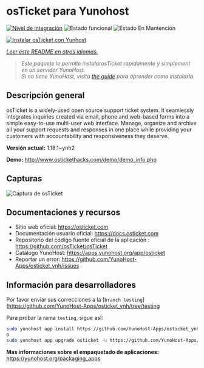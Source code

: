 <!--
Este archivo README esta generado automaticamente<https://github.com/YunoHost/apps/tree/master/tools/readme_generator>
No se debe editar a mano.
-->

# osTicket para Yunohost

[![Nivel de integración](https://dash.yunohost.org/integration/osticket.svg)](https://dash.yunohost.org/appci/app/osticket) ![Estado funcional](https://ci-apps.yunohost.org/ci/badges/osticket.status.svg) ![Estado En Mantención](https://ci-apps.yunohost.org/ci/badges/osticket.maintain.svg)

[![Instalar osTicket con Yunhost](https://install-app.yunohost.org/install-with-yunohost.svg)](https://install-app.yunohost.org/?app=osticket)

*[Leer este README en otros idiomas.](./ALL_README.md)*

> *Este paquete le permite instalarosTicket rapidamente y simplement en un servidor YunoHost.*  
> *Si no tiene YunoHost, visita [the guide](https://yunohost.org/install) para aprender como instalarla.*

## Descripción general

osTicket is a widely-used open source support ticket system. It seamlessly integrates inquiries created via email, phone and web-based forms into a simple easy-to-use multi-user web interface. Manage, organize and archive all your support requests and responses in one place while providing your customers with accountability and responsiveness they deserve.

**Versión actual:** 1.18.1~ynh2

**Demo:** <http://www.ostickethacks.com/demo/demo_info.php>

## Capturas

![Captura de osTicket](./doc/screenshots/screenshot.png)

## Documentaciones y recursos

- Sitio web oficial: <https://osticket.com>
- Documentación usuario oficial: <https://docs.osticket.com>
- Repositorio del código fuente oficial de la aplicación : <https://github.com/osTicket/osTicket>
- Catálogo YunoHost: <https://apps.yunohost.org/app/osticket>
- Reportar un error: <https://github.com/YunoHost-Apps/osticket_ynh/issues>

## Información para desarrolladores

Por favor enviar sus correcciones a la [`branch testing`](https://github.com/YunoHost-Apps/osticket_ynh/tree/testing

Para probar la rama `testing`, sigue asÍ:

```bash
sudo yunohost app install https://github.com/YunoHost-Apps/osticket_ynh/tree/testing --debug
o
sudo yunohost app upgrade osticket -u https://github.com/YunoHost-Apps/osticket_ynh/tree/testing --debug
```

**Mas informaciones sobre el empaquetado de aplicaciones:** <https://yunohost.org/packaging_apps>
